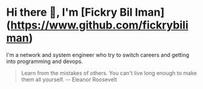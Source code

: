 # Hi there 👋, I'm [Fickry Bil Iman] (https://www.github.com/fickrybiliman)

I'm a network and system engineer who try to switch careers and getting into programming and devops.

<!--
**fickrybiliman/fickrybiliman** is a ✨ _special_ ✨ repository because its `README.md` (this file) appears on your GitHub profile.

Here are some ideas to get you started:

- 🔭 I’m currently working on ...
- 🌱 I’m currently learning ...
- 👯 I’m looking to collaborate on ...
- 🤔 I’m looking for help with ...
- 💬 Ask me about ...
- 📫 How to reach me: ...
- 😄 Pronouns: ...
- ⚡ Fun fact: ...
-->


> Learn from the mistakes of others. You can't live long enough to make them all yourself.
> -- Eleanor Roosevelt
